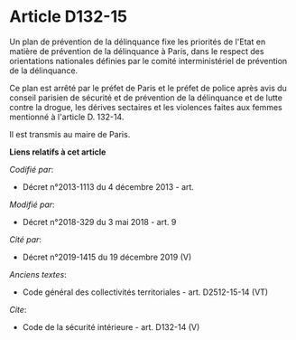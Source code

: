 # Article D132-15

Un plan de prévention de la délinquance fixe les priorités de l'Etat en matière de prévention de la délinquance à Paris, dans
le respect des orientations nationales définies par le comité interministériel de prévention de la délinquance.

Ce plan est arrêté par le préfet de Paris et le préfet de police après avis du conseil parisien de sécurité et de prévention
de la délinquance et de lutte contre la drogue, les dérives sectaires et les violences faites aux femmes mentionné à
l'article D. 132-14.

Il est transmis au maire de Paris.

**Liens relatifs à cet article**

_Codifié par_:

  - Décret n°2013-1113 du 4 décembre 2013 - art.

_Modifié par_:

  - Décret n°2018-329 du 3 mai 2018 - art. 9

_Cité par_:

  - Décret n°2019-1415 du 19 décembre 2019 (V)

_Anciens textes_:

  - Code général des collectivités territoriales - art. D2512-15-14 (VT)

_Cite_:

  - Code de la sécurité intérieure - art. D132-14 (V)
